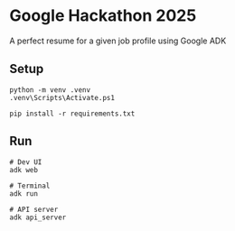# Google Hackathon 2025
A perfect resume for a given job profile using Google ADK


## Setup
```
python -m venv .venv
.venv\Scripts\Activate.ps1

pip install -r requirements.txt
```

## Run
```
# Dev UI
adk web

# Terminal
adk run

# API server
adk api_server
```
